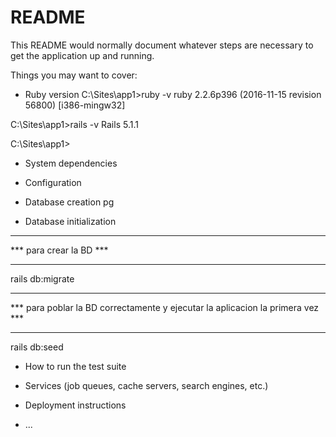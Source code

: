 # README

This README would normally document whatever steps are necessary to get the
application up and running.

Things you may want to cover:

* Ruby version
C:\Sites\app1>ruby -v
ruby 2.2.6p396 (2016-11-15 revision 56800) [i386-mingw32]

C:\Sites\app1>rails -v
Rails 5.1.1

C:\Sites\app1>

* System dependencies

* Configuration

* Database creation
pg

* Database initialization
***                  ***
*** para crear la BD ***
***                  ***
rails db:migrate

***                                                                         ***
*** para poblar la BD correctamente y ejecutar la aplicacion la primera vez ***
***                                                                         ***
rails db:seed


* How to run the test suite

* Services (job queues, cache servers, search engines, etc.)

* Deployment instructions

* ...
